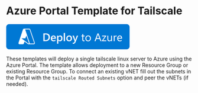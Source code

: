 # Azure Portal Template for Tailscale 

[![Deploy To Azure](https://raw.githubusercontent.com/Azure/azure-quickstart-templates/master/1-CONTRIBUTION-GUIDE/images/deploytoazure.svg?sanitize=true)](https://portal.azure.com/#create/Microsoft.Template/uri/https%3A%2F%2Fraw.githubusercontent.com%2Ftailscale-acknowledge%2Ftailscale-arm-template%2Fmaster%2Fmain.json/createUIDefinitionUri/https%3A%2F%2Fraw.githubusercontent.com%2Ftailscale-acknowledge%2Ftailscale-arm-template%2Fmaster%2FcreateUiDefinition.json)

These templates will deploy a single tailscale linux server to Azure using the Azure Portal. The template allows deployment to a new Resource Group or existing Resource Group. To connect an existing vNET fill out the subnets in the Portal with the `tailscale Routed Subnets` option and peer the vNETs (if needed).
